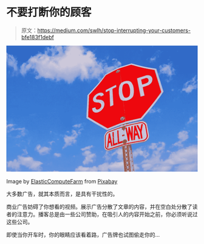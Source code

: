 # 不要打断你的顾客

> 原文：<https://medium.com/swlh/stop-interrupting-your-customers-bfe183f1debf>

![](img/a9de624ba2487cddc0e0efe2989ee3d2.png)

Image by [ElasticComputeFarm](https://pixabay.com/users/ElasticComputeFarm-1865639/?utm_source=link-attribution&utm_medium=referral&utm_campaign=image&utm_content=1174658) from [Pixabay](https://pixabay.com/?utm_source=link-attribution&utm_medium=referral&utm_campaign=image&utm_content=1174658)

大多数广告，就其本质而言，是具有干扰性的。

商业广告妨碍了你想看的视频。展示广告分散了文章的内容，并在空白处分散了读者的注意力。播客总是由一些公司赞助，在吸引人的内容开始之前，你必须听说过这些公司。

即使当你开车时，你的眼睛应该看着路，广告牌也试图偷走你的…